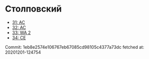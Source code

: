 # Столповский
- [31: AC](31.md)
- [32: AC](32.md)
- [33: WA 2](33.md)
- [34: CE](34.md)

Commit: 1eb8e2574e106767eb67085cd98105c4377a73dc
 fetched at: 20201201-124754
